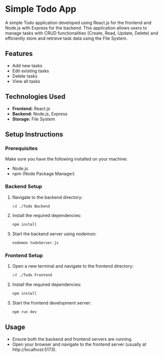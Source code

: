 # Simple Todo App

A simple Todo application developed using React.js for the frontend and Node.js with Express for the backend. This application allows users to manage tasks with CRUD functionalities (Create, Read, Update, Delete) and efficiently store and retrieve task data using the File System.


## Features

- Add new tasks
- Edit existing tasks
- Delete tasks
- View all tasks

## Technologies Used

- **Frontend:** React.js
- **Backend:** Node.js, Express
- **Storage:** File System

## Setup Instructions

### Prerequisites

Make sure you have the following installed on your machine:

- Node.js
- npm (Node Package Manager)

### Backend Setup

1. Navigate to the backend directory:
   ```bash
   cd ./Todo Backend

2. Install the required dependencies:
    ```bash
    npm install

3. Start the backend server using nodemon:
    ```bash
    nodemon todoServer.js

### Frontend Setup
1. Open a new terminal and navigate to the frontend directory:
   ```bash
   cd ./Todo Frontend
2. Install the required dependencies:
   ```bash
   npm install
3. Start the frontend development server:
   ```bash
   npm run dev

## Usage
- Ensure both the backend and frontend servers are running.
- Open your browser and navigate to the frontend server (usually at http://localhost:5173).

